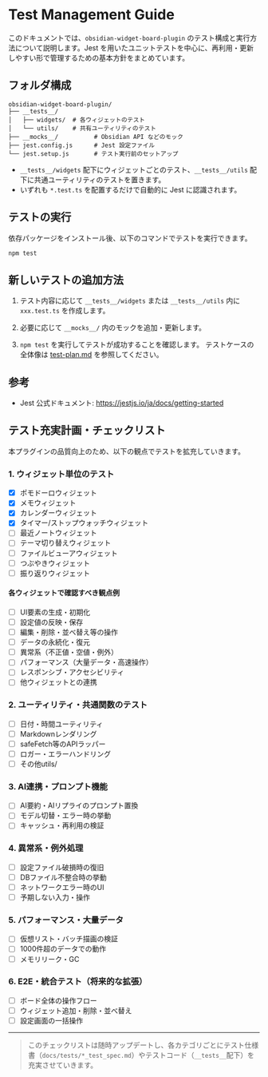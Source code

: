 # Test Management Guide

このドキュメントでは、`obsidian-widget-board-plugin` のテスト構成と実行方法について説明します。Jest を用いたユニットテストを中心に、再利用・更新しやすい形で管理するための基本方針をまとめています。

## フォルダ構成

```
obsidian-widget-board-plugin/
├── __tests__/
│   ├── widgets/  # 各ウィジェットのテスト
│   └── utils/    # 共有ユーティリティのテスト
├── __mocks__/          # Obsidian API などのモック
├── jest.config.js      # Jest 設定ファイル
└── jest.setup.js       # テスト実行前のセットアップ
```

- `__tests__/widgets` 配下にウィジェットごとのテスト、`__tests__/utils` 配下に共通ユーティリティのテストを置きます。
- いずれも `*.test.ts` を配置するだけで自動的に Jest に認識されます。

## テストの実行

依存パッケージをインストール後、以下のコマンドでテストを実行できます。

```bash
npm test
```

## 新しいテストの追加方法

1. テスト内容に応じて `__tests__/widgets` または `__tests__/utils` 内に `xxx.test.ts` を作成します。
2. 必要に応じて `__mocks__/` 内のモックを追加・更新します。

3. `npm test` を実行してテストが成功することを確認します。
テストケースの全体像は [test-plan.md](test-plan.md) を参照してください。

## 参考

- Jest 公式ドキュメント: <https://jestjs.io/ja/docs/getting-started>

## テスト充実計画・チェックリスト

本プラグインの品質向上のため、以下の観点でテストを拡充していきます。

### 1. ウィジェット単位のテスト
- [x] ポモドーロウィジェット
- [X] メモウィジェット
- [x] カレンダーウィジェット
- [x] タイマー/ストップウォッチウィジェット
- [ ] 最近ノートウィジェット
- [ ] テーマ切り替えウィジェット
- [ ] ファイルビューアウィジェット
- [ ] つぶやきウィジェット
- [ ] 振り返りウィジェット

#### 各ウィジェットで確認すべき観点例
- [ ] UI要素の生成・初期化
- [ ] 設定値の反映・保存
- [ ] 編集・削除・並べ替え等の操作
- [ ] データの永続化・復元
- [ ] 異常系（不正値・空値・例外）
- [ ] パフォーマンス（大量データ・高速操作）
- [ ] レスポンシブ・アクセシビリティ
- [ ] 他ウィジェットとの連携

### 2. ユーティリティ・共通関数のテスト
- [ ] 日付・時間ユーティリティ
- [ ] Markdownレンダリング
- [ ] safeFetch等のAPIラッパー
- [ ] ロガー・エラーハンドリング
- [ ] その他utils/

### 3. AI連携・プロンプト機能
- [ ] AI要約・AIリプライのプロンプト置換
- [ ] モデル切替・エラー時の挙動
- [ ] キャッシュ・再利用の検証

### 4. 異常系・例外処理
- [ ] 設定ファイル破損時の復旧
- [ ] DBファイル不整合時の挙動
- [ ] ネットワークエラー時のUI
- [ ] 予期しない入力・操作

### 5. パフォーマンス・大量データ
- [ ] 仮想リスト・バッチ描画の検証
- [ ] 1000件超のデータでの動作
- [ ] メモリリーク・GC

### 6. E2E・統合テスト（将来的な拡張）
- [ ] ボード全体の操作フロー
- [ ] ウィジェット追加・削除・並べ替え
- [ ] 設定画面の一括操作

---

> このチェックリストは随時アップデートし、各カテゴリごとにテスト仕様書（`docs/tests/*_test_spec.md`）やテストコード（`__tests__`配下）を充実させていきます。

